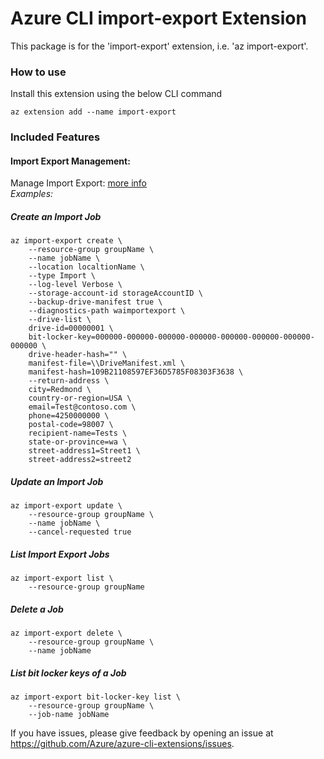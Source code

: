# Azure CLI import-export Extension #
This package is for the 'import-export' extension, i.e. 'az import-export'.

### How to use ###
Install this extension using the below CLI command
```
az extension add --name import-export
```

### Included Features
#### Import Export Management:
Manage Import Export: [more info](https://docs.microsoft.com/en-us/azure/storage/common/storage-import-export-service)\
*Examples:*

##### Create an Import Job

```
az import-export create \
    --resource-group groupName \
    --name jobName \
    --location localtionName \
    --type Import \
    --log-level Verbose \
    --storage-account-id storageAccountID \
    --backup-drive-manifest true \
    --diagnostics-path waimportexport \
    --drive-list \
    drive-id=00000001 \
    bit-locker-key=000000-000000-000000-000000-000000-000000-000000-000000 \
    drive-header-hash="" \
    manifest-file=\\DriveManifest.xml \
    manifest-hash=109B21108597EF36D5785F08303F3638 \
    --return-address \
    city=Redmond \
    country-or-region=USA \
    email=Test@contoso.com \
    phone=4250000000 \
    postal-code=98007 \
    recipient-name=Tests \
    state-or-province=wa \
    street-address1=Street1 \
    street-address2=street2
```

##### Update an Import Job

```
az import-export update \
    --resource-group groupName \
    --name jobName \
    --cancel-requested true
```

##### List Import Export Jobs

```
az import-export list \
    --resource-group groupName
```

##### Delete a Job

```
az import-export delete \
    --resource-group groupName \
    --name jobName
```

##### List bit locker keys of a Job

```
az import-export bit-locker-key list \
    --resource-group groupName \
    --job-name jobName
```


If you have issues, please give feedback by opening an issue at https://github.com/Azure/azure-cli-extensions/issues.

